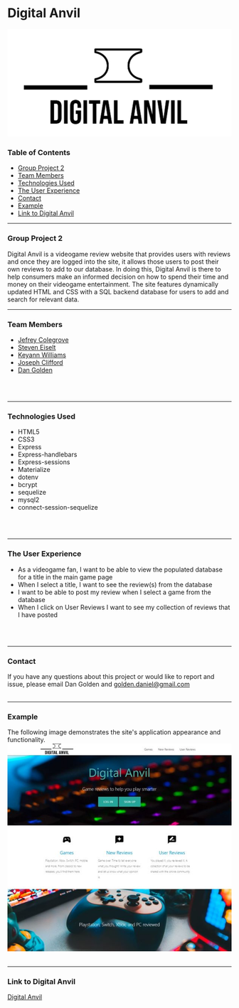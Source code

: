 # Digital Anvil
![Digital Avil logo](/public/digitalanvil-logos_crop.jpg)
### Table of Contents
* [Group Project 2](#group-project-2)
* [Team Members](#team-members)
* [Technologies Used](#technologies-used)
* [The User Experience](#the-user-experience)
* [Contact](#contact)
* [Example](#example)
* [Link to Digital Anvil](#link-to-digital-anvil)
***
### Group Project 2

Digital Anvil is a videogame review website that provides users with reviews and once they are logged into the site, it allows those users to post their own reviews to add to our database. In doing this, Digital Anvil is there to help consumers make an informed decision on how to spend their time and money on their videogame entertainment. The site features dynamically updated HTML and CSS with a SQL backend database for users to add and search for relevant data.

***
### Team Members
* [Jefrey Colegrove](https://github.com/JefreyColegrove)
* [Steven Eiselt](https://github.com/StevenEi)
* [Keyann Williams](https://github.com/Williamskj)
* [Joseph Clifford](https://github.com/joecliffordofficial)
* [Dan Golden](https://github.com/DanPGolden)
<br>
<br>

***
### Technologies Used
* HTML5
* CSS3
* Express
* Express-handlebars
* Express-sessions
* Materialize
* dotenv
* bcrypt
* sequelize
* mysql2
* connect-session-sequelize
<br>
<br>

***
### The User Experience
* As a videogame fan, I want to be able to view the populated database for a title in the main game page
* When I select a title, I want to see the review(s) from the database
* I want to be able to post my review when I select a game from the database
* When I click on User Reviews I want to see my collection of reviews that I have posted
<br>
<br>

***
### Contact
If you have any questions about this project or would like to report and issue, please email Dan Golden and golden.daniel@gmail.com
<br>
<br>

***
### Example
The following image demonstrates the site's application appearance and functionality.
![Digital Anvil Homepage](/public/example1.jpg)
<br>
<br>

***
### Link to Digital Anvil
[Digital Anvil](https://shrouded-woodland-50128.herokuapp.com/)
